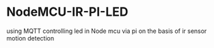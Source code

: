 # NodeMCU-IR-PI-LED
using MQTT controlling led in  Node mcu via pi on the basis of ir sensor motion  detection
